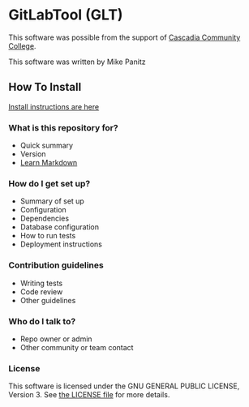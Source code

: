 # GitLabTool (GLT) #

This software was possible from the support of [Cascadia Community College](http://www.cascadia.edu).

This software was written by Mike Panitz

## How To Install ##

[Install instructions are here](InstallInstructions.md)

### What is this repository for? ###

* Quick summary
* Version
* [Learn Markdown](https://bitbucket.org/tutorials/markdowndemo)

### How do I get set up? ###

* Summary of set up
* Configuration
* Dependencies
* Database configuration
* How to run tests
* Deployment instructions

### Contribution guidelines ###

* Writing tests
* Code review
* Other guidelines

### Who do I talk to? ###

* Repo owner or admin
* Other community or team contact

### License ###
This software is licensed under the GNU GENERAL PUBLIC LICENSE, Version 3.  See [the LICENSE file](LICENSE) for more details.

